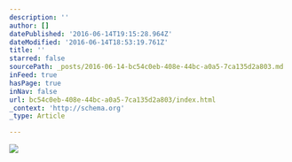 ```yaml
---
description: ''
author: []
datePublished: '2016-06-14T19:15:28.964Z'
dateModified: '2016-06-14T18:53:19.761Z'
title: ''
starred: false
sourcePath: _posts/2016-06-14-bc54c0eb-408e-44bc-a0a5-7ca135d2a803.md
inFeed: true
hasPage: true
inNav: false
url: bc54c0eb-408e-44bc-a0a5-7ca135d2a803/index.html
_context: 'http://schema.org'
_type: Article

---
```

![](https://the-grid-user-content.s3-us-west-2.amazonaws.com/db60df2d-4d52-4290-9ef8-0e5b82462f1c.jpg)